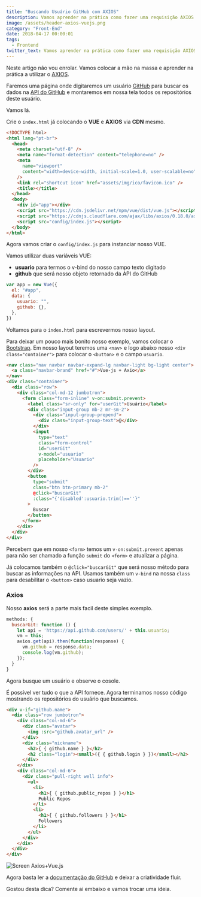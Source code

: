 ```yaml
---
title: "Buscando Usuário GitHub com AXIOS"
description: Vamos aprender na prática como fazer uma requisição AXIOS na API do GitHub.
image: /assets/header-axios-vuejs.png
category: "Front-End"
date: 2018-04-17 00:00:01
tags:
  - Frontend
twitter_text: Vamos aprender na prática como fazer uma requisição AXIOS na API do GitHub.
---
```


<!-- ![Axios](/assets/posts/header-axios-vuejs.png) -->

Neste artigo não vou enrolar. Vamos colocar a mão na massa e aprender na prática a utilizar o [AXIOS](https://github.com/axios/axios).

Faremos uma página onde digitaremos um usuário [GitHub](https://github.com/) para buscar os dados na [API do GitHub](https://developer.github.com/v3/) e montaremos em nossa tela todos os repositórios deste usuário.

Vamos lá.

Crie o `index.html` já colocando o **VUE** e **AXIOS** via **CDN** mesmo.

```html
<!DOCTYPE html>
<html lang="pt-br">
  <head>
    <meta charset="utf-8" />
    <meta name="format-detection" content="telephone=no" />
    <meta
      name="viewport"
      content="width=device-width, initial-scale=1.0, user-scalable=no"
    />
    <link rel="shortcut icon" href="assets/img/ico/favicon.ico" />
    <title></title>
  </head>
  <body>
    <div id="app"></div>
    <script src="https://cdn.jsdelivr.net/npm/vue/dist/vue.js"></script>
    <script src="https://cdnjs.cloudflare.com/ajax/libs/axios/0.18.0/axios.js"></script>
    <script src="config/index.js"></script>
  </body>
</html>
```

Agora vamos criar o `config/index.js` para instanciar nosso VUE.

Vamos utilizar duas variáveis VUE:

- **usuario** para termos o v-bind do nosso campo texto digitado
- **github** que será nosso objeto retornado da API do GitHub

```javascript
var app = new Vue({
  el: "#app",
  data: {
    usuario: "",
    github: {},
  },
})
```

Voltamos para o `index.html` para escrevermos nosso layout.

Para deixar um pouco mais bonito nosso exemplo, vamos colocar o [Bootstrap](http://getbootstrap.com/).
Em nosso layout teremos uma `<nav>` e logo abaixo nosso `<div class="container">` para colocar o `<button>` e o campo `usuario`.

```html
<nav class="nav navbar navbar-expand-lg navbar-light bg-light center">
  <a class="navbar-brand" href="#">Vue-js + Axio</a>
</nav>
<div class="container">
  <div class="row">
    <div class="col-md-12 jumbotron">
      <form class="form-inline" v-on:submit.prevent>
        <label class="sr-only" for="userGit">Usuário</label>
        <div class="input-group mb-2 mr-sm-2">
          <div class="input-group-prepend">
            <div class="input-group-text">@</div>
          </div>
          <input
            type="text"
            class="form-control"
            id="userGit"
            v-model="usuario"
            placeholder="Usuario"
          />
        </div>
        <button
          type="submit"
          class="btn btn-primary mb-2"
          @click="buscarGit"
          :class="{'disabled':usuario.trim()==''}"
        >
          Buscar
        </button>
      </form>
    </div>
  </div>
</div>
```

Percebem que em nosso `<form>` temos um `v-on:submit.prevent` apenas para não ser chamado a função `submit` do `<form>` e atualizar a página.

Já colocamos também o `@click="buscarGit"` que será nosso método para buscar as informações na API. Usamos também um `v-bind` na nossa `class` para desabilitar o `<button>` caso usuario seja vazio.

### Axios

Nosso **axios** será a parte mais facil deste simples exemplo.

```javascript
methods: {
  buscarGit: function () {
    let api = 'https://api.github.com/users/' + this.usuario;
    vm = this;
    axios.get(api).then(function(response) {
      vm.github = response.data;
      console.log(vm.github);
    });
  }
}
```

Agora busque um usuário e observe o cosole.

É possível ver tudo o que a API fornece. Agora terminamos nosso código mostrando os repositórios do usuário que buscamos.

```html
<div v-if="github.name">
  <div class="row jumbotron">
    <div class="col-md-6">
      <div class="avatar">
        <img :src="github.avatar_url" />
      </div>
      <div class="nickname">
        <h2>{ { github.name } }</h2>
        <h2 class="login"><small>({ { github.login } })</small></h2>
      </div>
    </div>
    <div class="col-md-6">
      <div class="pull-right well info">
        <ul>
          <li>
            <h1>{ { github.public_repos } }</h1>
            Public Repos
          </li>
          <li>
            <h1>{ { github.followers } }</h1>
            Followers
          </li>
        </ul>
      </div>
    </div>
  </div>
</div>
```

![Screen Axios+Vue.js](/image/screen-axios-vue.png)

Agora basta ler a [documentação do GitHub](https://developer.github.com/v3/) e deixar a criatividade fluir.

Gostou desta dica? Comente ai embaixo e vamos trocar uma ideia.
